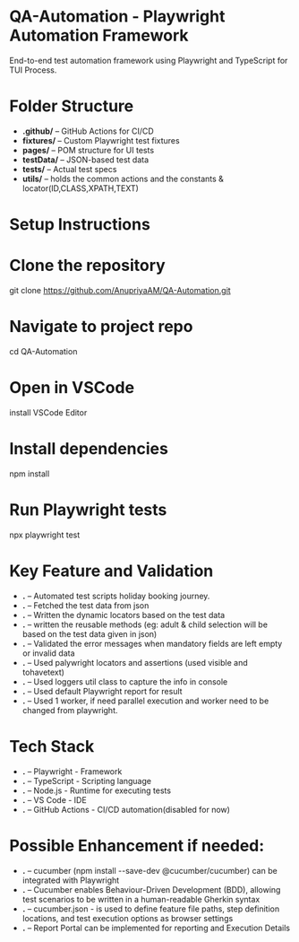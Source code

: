 # QA-Automation - Playwright Automation Framework
End-to-end test automation framework using Playwright and TypeScript for TUI Process.

# Folder Structure
- **.github/** – GitHub Actions for CI/CD
- **fixtures/** – Custom Playwright test fixtures
- **pages/** – POM structure for UI tests
- **testData/** – JSON-based test data
- **tests/** – Actual test specs
- **utils/** – holds the common actions and the constants & locator(ID,CLASS,XPATH,TEXT)

# Setup Instructions

# Clone the repository
git clone https://github.com/AnupriyaAM/QA-Automation.git

# Navigate to project repo
cd QA-Automation

# Open in VSCode
install VSCode Editor

# Install dependencies
npm install

# Run Playwright tests
npx playwright test

# Key Feature and Validation
- **.** – Automated test scripts holiday booking journey.
- **.** – Fetched the test data from json
- **.** – Written the dynamic locators based on the test data
- **.** – written the reusable methods (eg: adult & child selection will be based on the test data given in json)
- **.** – Validated the error messages when mandatory fields are left empty or invalid data
- **.** – Used palywright locators and assertions (used visible and tohavetext)
- **.** – Used loggers util class to capture the info in console
- **.** – Used default Playwright report for result
- **.** – Used 1 worker, if need parallel execution and worker need to be changed from playwright.

# Tech Stack

- **.** – Playwright - Framework
- **.** – TypeScript - Scripting language
- **.** – Node.js - Runtime for executing tests
- **.** – VS Code - IDE
- **.** – GitHub Actions - CI/CD automation(disabled for now)

# Possible Enhancement if needed:
- **.** – cucumber (npm install --save-dev @cucumber/cucumber) can be integrated with Playwright
- **.** – Cucumber enables Behaviour-Driven Development (BDD), allowing test scenarios to be written in a human-readable Gherkin syntax
- **.** – cucumber.json - is used to define feature file paths, step definition locations, and test execution options as browser settings
- **.** – Report Portal can be implemented for reporting and Execution Details